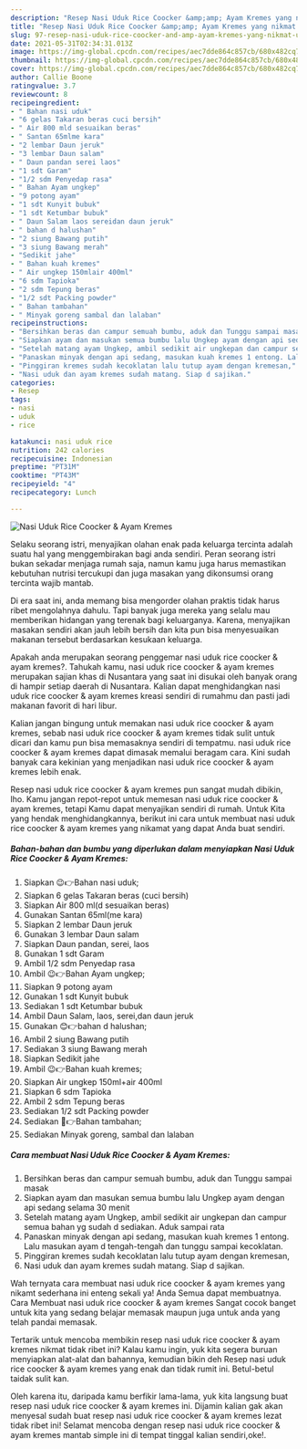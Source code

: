 ```yaml
---
description: "Resep Nasi Uduk Rice Coocker &amp;amp; Ayam Kremes yang nikmat Untuk Jualan"
title: "Resep Nasi Uduk Rice Coocker &amp;amp; Ayam Kremes yang nikmat Untuk Jualan"
slug: 97-resep-nasi-uduk-rice-coocker-and-amp-ayam-kremes-yang-nikmat-untuk-jualan
date: 2021-05-31T02:34:31.013Z
image: https://img-global.cpcdn.com/recipes/aec7dde864c857cb/680x482cq70/nasi-uduk-rice-coocker-ayam-kremes-foto-resep-utama.jpg
thumbnail: https://img-global.cpcdn.com/recipes/aec7dde864c857cb/680x482cq70/nasi-uduk-rice-coocker-ayam-kremes-foto-resep-utama.jpg
cover: https://img-global.cpcdn.com/recipes/aec7dde864c857cb/680x482cq70/nasi-uduk-rice-coocker-ayam-kremes-foto-resep-utama.jpg
author: Callie Boone
ratingvalue: 3.7
reviewcount: 8
recipeingredient:
- " Bahan nasi uduk"
- "6 gelas Takaran beras cuci bersih"
- " Air 800 mld sesuaikan beras"
- " Santan 65mlme kara"
- "2 lembar Daun jeruk"
- "3 lembar Daun salam"
- " Daun pandan serei laos"
- "1 sdt Garam"
- "1/2 sdm Penyedap rasa"
- " Bahan Ayam ungkep"
- "9 potong ayam"
- "1 sdt Kunyit bubuk"
- "1 sdt Ketumbar bubuk"
- " Daun Salam laos sereidan daun jeruk"
- " bahan d halushan"
- "2 siung Bawang putih"
- "3 siung Bawang merah"
- "Sedikit jahe"
- " Bahan kuah kremes"
- " Air ungkep 150mlair 400ml"
- "6 sdm Tapioka"
- "2 sdm Tepung beras"
- "1/2 sdt Packing powder"
- " Bahan tambahan"
- " Minyak goreng sambal dan lalaban"
recipeinstructions:
- "Bersihkan beras dan campur semuah bumbu, aduk dan Tunggu sampai masak"
- "Siapkan ayam dan masukan semua bumbu lalu Ungkep ayam dengan api sedang selama 30 menit"
- "Setelah matang ayam Ungkep, ambil sedikit air ungkepan dan campur semua bahan yg sudah d sediakan. Aduk sampai rata"
- "Panaskan minyak dengan api sedang, masukan kuah kremes 1 entong. Lalu masukan ayam d tengah-tengah dan tunggu sampai kecoklatan."
- "Pinggiran kremes sudah kecoklatan lalu tutup ayam dengan kremesan,"
- "Nasi uduk dan ayam kremes sudah matang. Siap d sajikan."
categories:
- Resep
tags:
- nasi
- uduk
- rice

katakunci: nasi uduk rice 
nutrition: 242 calories
recipecuisine: Indonesian
preptime: "PT31M"
cooktime: "PT43M"
recipeyield: "4"
recipecategory: Lunch

---
```



![Nasi Uduk Rice Coocker &amp; Ayam Kremes](https://img-global.cpcdn.com/recipes/aec7dde864c857cb/680x482cq70/nasi-uduk-rice-coocker-ayam-kremes-foto-resep-utama.jpg)

Selaku seorang istri, menyajikan olahan enak pada keluarga tercinta adalah suatu hal yang menggembirakan bagi anda sendiri. Peran seorang istri bukan sekadar menjaga rumah saja, namun kamu juga harus memastikan kebutuhan nutrisi tercukupi dan juga masakan yang dikonsumsi orang tercinta wajib mantab.

Di era  saat ini, anda memang bisa mengorder olahan praktis tidak harus ribet mengolahnya dahulu. Tapi banyak juga mereka yang selalu mau memberikan hidangan yang terenak bagi keluarganya. Karena, menyajikan masakan sendiri akan jauh lebih bersih dan kita pun bisa menyesuaikan makanan tersebut berdasarkan kesukaan keluarga. 



Apakah anda merupakan seorang penggemar nasi uduk rice coocker &amp; ayam kremes?. Tahukah kamu, nasi uduk rice coocker &amp; ayam kremes merupakan sajian khas di Nusantara yang saat ini disukai oleh banyak orang di hampir setiap daerah di Nusantara. Kalian dapat menghidangkan nasi uduk rice coocker &amp; ayam kremes kreasi sendiri di rumahmu dan pasti jadi makanan favorit di hari libur.

Kalian jangan bingung untuk memakan nasi uduk rice coocker &amp; ayam kremes, sebab nasi uduk rice coocker &amp; ayam kremes tidak sulit untuk dicari dan kamu pun bisa memasaknya sendiri di tempatmu. nasi uduk rice coocker &amp; ayam kremes dapat dimasak memalui beragam cara. Kini sudah banyak cara kekinian yang menjadikan nasi uduk rice coocker &amp; ayam kremes lebih enak.

Resep nasi uduk rice coocker &amp; ayam kremes pun sangat mudah dibikin, lho. Kamu jangan repot-repot untuk memesan nasi uduk rice coocker &amp; ayam kremes, tetapi Kamu dapat menyajikan sendiri di rumah. Untuk Kita yang hendak menghidangkannya, berikut ini cara untuk membuat nasi uduk rice coocker &amp; ayam kremes yang nikamat yang dapat Anda buat sendiri.

<!--inarticleads1-->

##### Bahan-bahan dan bumbu yang diperlukan dalam menyiapkan Nasi Uduk Rice Coocker &amp; Ayam Kremes:

1. Siapkan  😉👉Bahan nasi uduk;
1. Siapkan 6 gelas Takaran beras (cuci bersih)
1. Siapkan  Air 800 ml(d sesuaikan beras)
1. Gunakan  Santan 65ml(me kara)
1. Siapkan 2 lembar Daun jeruk
1. Gunakan 3 lembar Daun salam
1. Siapkan  Daun pandan, serei, laos
1. Gunakan 1 sdt Garam
1. Ambil 1/2 sdm Penyedap rasa
1. Ambil  😉👉Bahan Ayam ungkep;
1. Siapkan 9 potong ayam
1. Gunakan 1 sdt Kunyit bubuk
1. Sediakan 1 sdt Ketumbar bubuk
1. Ambil  Daun Salam, laos, serei,dan daun jeruk
1. Gunakan  😊👉bahan d halushan;
1. Ambil 2 siung Bawang putih
1. Sediakan 3 siung Bawang merah
1. Siapkan Sedikit jahe
1. Ambil  😉👉Bahan kuah kremes;
1. Siapkan  Air ungkep 150ml+air 400ml
1. Siapkan 6 sdm Tapioka
1. Ambil 2 sdm Tepung beras
1. Sediakan 1/2 sdt Packing powder
1. Sediakan  🤗👉Bahan tambahan;
1. Sediakan  Minyak goreng, sambal dan lalaban




<!--inarticleads2-->

##### Cara membuat Nasi Uduk Rice Coocker &amp; Ayam Kremes:

1. Bersihkan beras dan campur semuah bumbu, aduk dan Tunggu sampai masak
1. Siapkan ayam dan masukan semua bumbu lalu Ungkep ayam dengan api sedang selama 30 menit
1. Setelah matang ayam Ungkep, ambil sedikit air ungkepan dan campur semua bahan yg sudah d sediakan. Aduk sampai rata
1. Panaskan minyak dengan api sedang, masukan kuah kremes 1 entong. Lalu masukan ayam d tengah-tengah dan tunggu sampai kecoklatan.
1. Pinggiran kremes sudah kecoklatan lalu tutup ayam dengan kremesan,
1. Nasi uduk dan ayam kremes sudah matang. Siap d sajikan.




Wah ternyata cara membuat nasi uduk rice coocker &amp; ayam kremes yang nikamt sederhana ini enteng sekali ya! Anda Semua dapat membuatnya. Cara Membuat nasi uduk rice coocker &amp; ayam kremes Sangat cocok banget untuk kita yang sedang belajar memasak maupun juga untuk anda yang telah pandai memasak.

Tertarik untuk mencoba membikin resep nasi uduk rice coocker &amp; ayam kremes nikmat tidak ribet ini? Kalau kamu ingin, yuk kita segera buruan menyiapkan alat-alat dan bahannya, kemudian bikin deh Resep nasi uduk rice coocker &amp; ayam kremes yang enak dan tidak rumit ini. Betul-betul taidak sulit kan. 

Oleh karena itu, daripada kamu berfikir lama-lama, yuk kita langsung buat resep nasi uduk rice coocker &amp; ayam kremes ini. Dijamin kalian gak akan menyesal sudah buat resep nasi uduk rice coocker &amp; ayam kremes lezat tidak ribet ini! Selamat mencoba dengan resep nasi uduk rice coocker &amp; ayam kremes mantab simple ini di tempat tinggal kalian sendiri,oke!.

